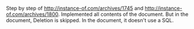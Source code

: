 Step by step of http://instance-of.com/archives/1745 and http://instance-of.com/archives/1800.
Implemented all contents of the document. But in the document, Deletion is skipped. In the document, it doesn't use a SQL.